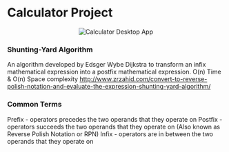 # Calculator Project
<p align='center'>
    <img src ="https://github.com/jyeung79/shuntingyard-calc/blob/master/images/calculator-neumorphism.png" alt="Calculator Desktop App">
</p>

### Shunting-Yard Algorithm 
An algorithm developed by Edsger Wybe Dijkstra to transform an infix mathematical expression into a postfix mathematical expression.
O(n) Time & O(n) Space complexity
http://www.zrzahid.com/convert-to-reverse-polish-notation-and-evaluate-the-expression-shunting-yard-algorithm/

### Common Terms
Prefix - operators precedes the two operands that they operate on
Postfix - operators succeeds the two operands that they operate on (Also known as Reverse Polish Notation or RPN)
Infix - operators are in between the two operands that they operate on
